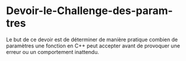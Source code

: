 # Devoir-le-Challenge-des-param-tres
Le but de ce devoir est de déterminer de manière pratique combien de paramètres une fonction en C++ peut accepter avant de provoquer une erreur ou un comportement inattendu.
